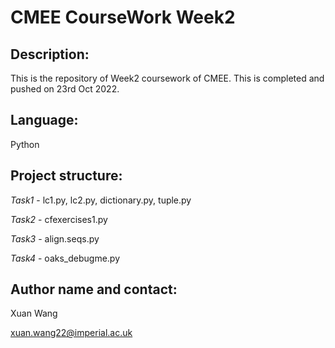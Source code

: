 # CMEE CourseWork Week2


## Description:

This is the repository of Week2 coursework of CMEE. This is completed and pushed on 23rd Oct 2022.


## Language:

Python


## Project structure:

*Task1* - lc1.py, lc2.py, dictionary.py, tuple.py

*Task2* - cfexercises1.py

*Task3* - align.seqs.py

*Task4* - oaks_debugme.py


## Author name and contact:

Xuan Wang

xuan.wang22@imperial.ac.uk